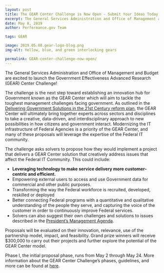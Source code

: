 ```yaml
---
layout: post
title: The GEAR Center Challenge is Now Open - Submit Your Ideas Today
excerpt: The General Services Administration and Office of Management and Budget are excited to launch the Government Effectiveness Advanced Research (GEAR) Center Challenge.
date: May 8, 2019
author: Performance.gov Team

tags: GEAR

image: 2019.05.08.gear-logo-blog.png
img-alt: Yellow, blue, and green interlocking gears

permalink: GEAR-center-challenge-now-open/
---
```


The General Services Administration and Office of Management and Budget are excited to launch the Government Effectiveness Advanced Research (GEAR) Center Challenge!

The challenge is the next step toward establishing an innovation hub for Government known as the GEAR Center which will aim to tackle the toughest management challenges facing government. As outlined in the [Delivering Government Solutions in the 21st Century reform plan](https://www.performance.gov/GovReform/Reform-and-Reorg-Plan-Final.pdf), the GEAR Center will ultimately bring together experts across sectors and disciplines to take a creative, data-driven, and interdisciplinary approach to new possibilities in how citizens and government interact. Modernizing the IT infrastructure of Federal Agencies is a priority of the GEAR Center, and many of these proposals will leverage the expertise of the Federal IT community.

The challenge asks solvers to propose how they would implement a project that delivers a GEAR Center solution that creatively address issues that affect the Federal IT Community. This could include:

 * **Leveraging technology to make service delivery more customer-centric and efficient.**
 * Empowering external users to access and use Government data for commercial and other public purposes.
 * Transforming the way the Federal workforce is recruited, developed, reskilled or deployed
 * Better connecting Federal programs with a quantitative and qualitative understanding of the people they serve, and capturing the voice of the customer in order to continuously improve Federal services.
 * Solvers can also suggest their own challenges and solutions to issues described in the [President’s Management Agenda](https://www.performance.gov/PMA/Presidents_Management_Agenda.pdf).

 Proposals will be evaluated on their innovation, relevance, use of the partnership model, impact, and feasibility. Grand prize winners will receive $300,000 to carry out their projects and further explore the potential of the GEAR Center model.  

Phase I, the initial proposal phase, runs from May 2 through May 24. More information about the GEAR Center Challenge’s phases, guidelines, and more can be found at [here](https://challenge.gov/a/buzz/challenge/1023/ideas/top).
